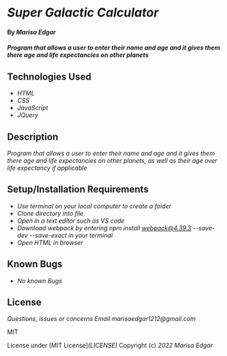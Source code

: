 # _Super Galactic Calculator_

#### By _**Marisa Edgar**_

#### _Program that allows a user to enter their name and age and it gives them there age and life expectancies on other planets_

## Technologies Used

* _HTML_
* _CSS_
* _JavaScript_
* _JQuery_

## Description

_Program that allows a user to enter their name and age and it gives them there age and life expectancies on other planets, as well as their age over life expectancy if applicable_

## Setup/Installation Requirements

* _Use terminal on your local computer to create a folder_
* _Clone directory into file_
* _Open in a text editor such as VS code_
* _Download webpack by entering *npm install webpack@4.39.3 --save-dev --save-exact* in your terminal_
* _Open HTML in browser_

## Known Bugs

* _No known Bugs_

## License

_Questions, issues or concerns Email marisaedgar1212@gmail.com_

MIT

License under [MIT License]_(LICENSE)_
Copyright (c) _2022_ _Marisa Edgar_
